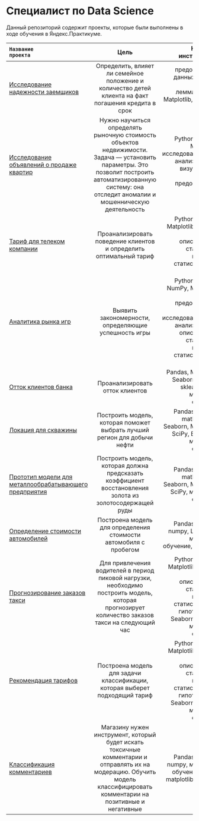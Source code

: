 # Специалист по Data Science
Данный репозиторий содержит проекты, которые были выполнены в ходе обучения в Яндекс.Практикуме.

<code>**Название проекта** | Цель | Навыки и инструменты
:------------- |:-----:| -------:
[Исследование надежности заемщиков](https://github.com/DariaGoncharevskaia/projects-yandex-praktikum/blob/main/reliability_of_borrowers/reliability_of_borrowers.ipynb) | Определить, влияет ли семейное положение и количество детей клиента на факт погашения кредита в срок | предобработка данных, Python, Pandas, лемматизация, Matplotlib, Seaborn, numpy
[Исследование объявлений о продаже квартир](https://github.com/DariaGoncharevskaia/projects-yandex-praktikum/tree/main/research_of_ads_for_the_sale_of_apartments) | Нужно научиться определять рыночную стоимость объектов недвижимости. Задача — установить параметры. Это позволит построить автоматизированную систему: она отследит аномалии и мошенническую деятельность | Python, Pandas, Matplotlib, исследовательский анализ данных, визуализация данных, предобработка данных
[Тариф для телеком компании](https://github.com/DariaGoncharevskaia/projects-yandex-praktikum/blob/main/perspective_rate_for_telephone_company_determination/perspective_rate_for_telephone_company_determination.ipynb) | Проанализировать поведение клиентов и определить оптимальный тариф | Python, Pandas, Matplotlib, NumPy, SciPy, описательная статистика, проверка статистических гипотез
[Аналитика рынка игр](https://github.com/DariaGoncharevskaia/projects-yandex-praktikum/blob/main/game_market_analytics/game_market_analytics.ipynb) | Выявить закономерности, определяющие успешность игры | Python, Pandas, NumPy, Matplotlib, plotly предобработка данных, исследовательский анализ данных, описательная статистика, проверка статистических гипотез
[Отток клиентов банка](https://github.com/DariaGoncharevskaia/projects-yandex-praktikum/blob/main/customer_attrition/%D1%81ustomer_attrition.ipynb) | Проанализировать отток клиентов | Pandas, Matplotlib, Seaborn, numpy, sklearn, math, машинное обучение
[Локация для скважины](https://github.com/DariaGoncharevskaia/projects-yandex-praktikum/blob/main/location_for_an_oil_well/location_for_an_oil_well.ipynb) | Построить модель, которая поможет выбрать лучший регион для добычи нефти | Pandas, sklearn, math, numpy, Seaborn, Matplotlib, SciPy, Bootstrap, машинное обучение
[Прототип модели для металлообрабатывающего предприятия](https://github.com/DariaGoncharevskaia/projects-yandex-praktikum/blob/main/gold_mining/gold%20mining.ipynb) | Построить модель, которая должна предсказать коэффициент восстановления золота из золотосодержащей руды | Pandas, sklearn, math, numpy, Seaborn, Matplotlib, SciPy, машинное обучение
[Определение стоимости автомобилей](https://github.com/DariaGoncharevskaia/projects-yandex-praktikum/blob/main/determining_the_cost_of_cars/determining_the_cost_of_cars.ipynb) | Построена модель для определения стоимости автомобиля с пробегом | Pandas, sklearn, numpy, LightGBM, машинное обучение, CatBoost
[Прогнозирование заказов такси](https://github.com/DariaGoncharevskaia/projects-yandex-praktikum/blob/main/forecasting_taxi_orders/forecasting_taxi_orders.ipynb) | Для привлечения водителей в период пиковой нагрузки, необходимо построить модель, которая прогнозирует количество заказов такси на следующий час| Python, Pandas, Matplotlib, numpy, SciPy, описательная статистика, проверка статистических гипотез, math, Seaborn, sklearn, машинное обучение
[Рекомендация тарифов](https://github.com/DariaGoncharevskaia/projects-yandex-praktikum/blob/main/recommendation_of_tariffs/recommendation_of_tariffs.ipynb) | Построена модель для задачи классификации, которая выберет подходящий тариф | Python, Pandas, Matplotlib, numpy, SciPy, описательная статистика, проверка статистических гипотез, math, Seaborn, sklearn, машинное обучение
[Классификация комментариев](https://github.com/DariaGoncharevskaia/projects-yandex-praktikum/blob/main/classification_of_comments/classification_of_comments.ipynb) | Магазину нужен инструмент, который будет искать токсичные комментарии и отправлять их на модерацию. Обучить модель классифицировать комментарии на позитивные и негативные | Pandas, sklearn, numpy, машинное обучение, NLTK, matplotlib, seaborn
</code>

